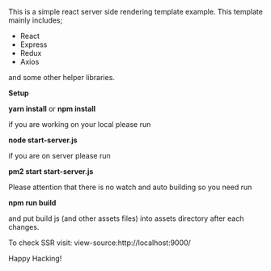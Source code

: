 This is a simple react server side rendering template example. This template mainly includes;

<ul>
    <li>React</li>
    <li>Express</li>
    <li>Redux</li>
    <li>Axios</li>
</ul>

and some other helper libraries.


**Setup**

**yarn install**
or
**npm install**

if you are working on your local please run

**node start-server.js**

if you are on server please run

**pm2 start start-server.js**

Please attention that there is no watch and auto building so you need run 

**npm run build**

and put build js (and other assets files) into assets directory after each changes.


To check SSR visit: view-source:http://localhost:9000/

Happy Hacking!